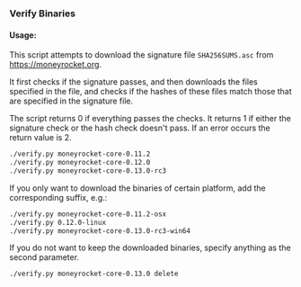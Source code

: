 ### Verify Binaries

#### Usage:

This script attempts to download the signature file `SHA256SUMS.asc` from https://moneyrocket.org.

It first checks if the signature passes, and then downloads the files specified in the file, and checks if the hashes of these files match those that are specified in the signature file.

The script returns 0 if everything passes the checks. It returns 1 if either the signature check or the hash check doesn't pass. If an error occurs the return value is 2.


```sh
./verify.py moneyrocket-core-0.11.2
./verify.py moneyrocket-core-0.12.0
./verify.py moneyrocket-core-0.13.0-rc3
```

If you only want to download the binaries of certain platform, add the corresponding suffix, e.g.:

```sh
./verify.py moneyrocket-core-0.11.2-osx
./verify.py 0.12.0-linux
./verify.py moneyrocket-core-0.13.0-rc3-win64
```

If you do not want to keep the downloaded binaries, specify anything as the second parameter.

```sh
./verify.py moneyrocket-core-0.13.0 delete
```
